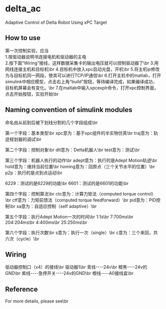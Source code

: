 # delta_ac
 Adaptive Control of Delta Robot Using xPC Target

## How to use
第一次控制实验，应当<br>
1.按驱动器说明书连接电机和驱动器的主电<br>
2.按下面“Wiring”接线，这样数据采集卡的输出电压就可以控制驱动器了\br
3.用网线连接主机和目标机\br
4.目标机中放入xpc启动光盘，开机\br
5.将主机ip修改为与目标机同一网段，使其可以进行TCP/IP通信\br
6.打开主机中的matlab，打开simulink中相应模型，点击右上角“build”按钮，等待编译完成，如果编译成功，目标机屏幕会有变化。\br
7.在matlab中输入xpcexplr命令，打开xpc控制界面，点击开始按钮，实验开始\br

## Naming convention of simulink modules
命名由从前到后被下划线分割的几个字段组成\br

第一个字段：基本类型\br
xpc意为：基于xpc组件的半实物仿真\br
traj意为：轨迹规划器的调试\br

第二个字段：控制对象\br
dlt意为：Delta机器人\br
test意为：测试\br

第三个字段：机器人执行的动作\br
adept意为：执行的是Adept Motion轨迹\br
hold意为：维持当前位置\br
homing意为：回原点（三个关节水平的位置）\br
p2p：执行的是点到点运动\br

6229：测试的是6229的功能\br
6601：测试的是6601的功能\br

第四个字段：控制算法\br
ctc意为：计算力矩法（computed torque control）\br
ctf意为：力矩前馈法（computed torque feedforward）\br
pid意为：PID控制\br
sa意为：自适应控制（self adaptive）\br

第五个字段：执行Adept Motion一次的时间\br
1:1s\br
7:700ms\br
204:204ms\br
4:400ms\br
25:250ms\br

第六个字段：执行次数\br
s意为：执行一次（single）\br
c意为：三个来回，共六次（cycle）\br

## Wiring
驱动器控制口（x4）的接线\br
驱动器1\br
青线----24v\br
橙黑----24v的GND\br
紫线----急停开关----24v的GND\br
橙线----A0接线盒\br

## Reference
For more details, please see\br
